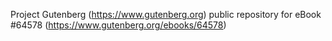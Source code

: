 Project Gutenberg (https://www.gutenberg.org) public repository for
eBook #64578 (https://www.gutenberg.org/ebooks/64578)
